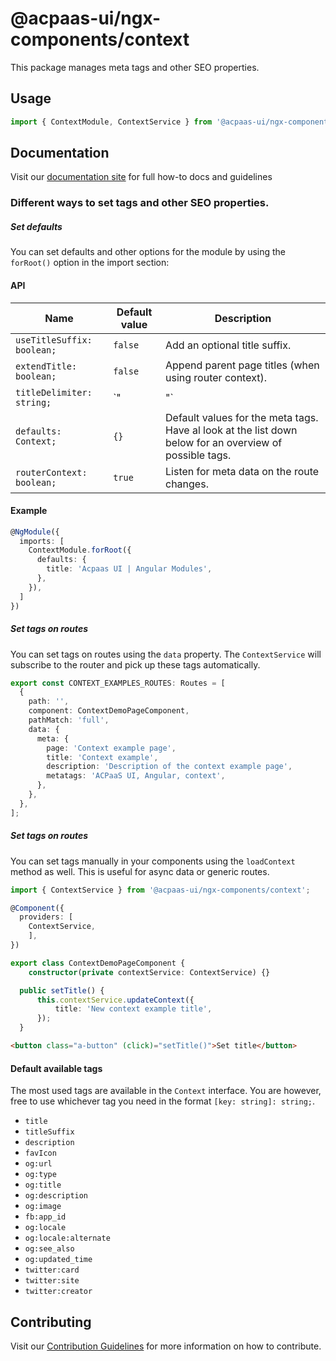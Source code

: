 # @acpaas-ui/ngx-components/context

This package manages meta tags and other SEO properties.

## Usage

```typescript
import { ContextModule, ContextService } from '@acpaas-ui/ngx-components/context'`;
```

## Documentation

Visit our [documentation site](https://acpaas-ui.digipolis.be/) for full how-to docs and guidelines

### Different ways to set tags and other SEO properties.

##### Set defaults
You can set defaults and other options for the module by using the `forRoot()` option in the import section:

#### API

| Name         | Default value | Description |
| -----------  | ------ | -------------------------- |
| `useTitleSuffix: boolean;` | `false` | Add an optional title suffix. |
| `extendTitle: boolean;` | `false` | Append parent page titles (when using router context). |
| `titleDelimiter: string;` | `"|"` | The separator to use when extendTitle is true. |
| `defaults: Context;` | `{}` | Default values for the meta tags. Have al look at the list down below for an overview of possible tags. |
| `routerContext: boolean;` | `true` | Listen for meta data on the route changes. |

#### Example

```typescript
@NgModule({
  imports: [
    ContextModule.forRoot({
      defaults: {
        title: 'Acpaas UI | Angular Modules',
      },
    }),
  ]
})
```

##### Set tags on routes
You can set tags on routes using the `data` property. The `ContextService` will subscribe to the router and pick up these tags automatically.

```typescript
export const CONTEXT_EXAMPLES_ROUTES: Routes = [
  {
    path: '',
    component: ContextDemoPageComponent,
    pathMatch: 'full',
    data: {
      meta: {
        page: 'Context example page',
        title: 'Context example',
        description: 'Description of the context example page',
        metatags: 'ACPaaS UI, Angular, context',
      },
    },
  },
];
```

##### Set tags on routes
You can set tags manually in your components using the `loadContext` method as well. This is useful for async data or generic routes.

```typescript
import { ContextService } from '@acpaas-ui/ngx-components/context';

@Component({
  providers: [
    ContextService,
	],
})

export class ContextDemoPageComponent {
	constructor(private contextService: ContextService) {}

  public setTitle() {
	  this.contextService.updateContext({
		  title: 'New context example title',
	  });
  }
```

```html
<button class="a-button" (click)="setTitle()">Set title</button>
```

#### Default available tags
The most used tags are available in the `Context` interface. You are however, free to use whichever tag you need in the format `[key: string]: string;`.

- `title`
- `titleSuffix`
- `description`
- `favIcon`
- `og:url`
- `og:type`
- `og:title`
- `og:description`
- `og:image`
- `fb:app_id`
- `og:locale`
- `og:locale:alternate`
- `og:see_also`
- `og:updated_time`
- `twitter:card`
- `twitter:site`
- `twitter:creator`

## Contributing

Visit our [Contribution Guidelines](../../CONTRIBUTING.md) for more information on how to contribute.

